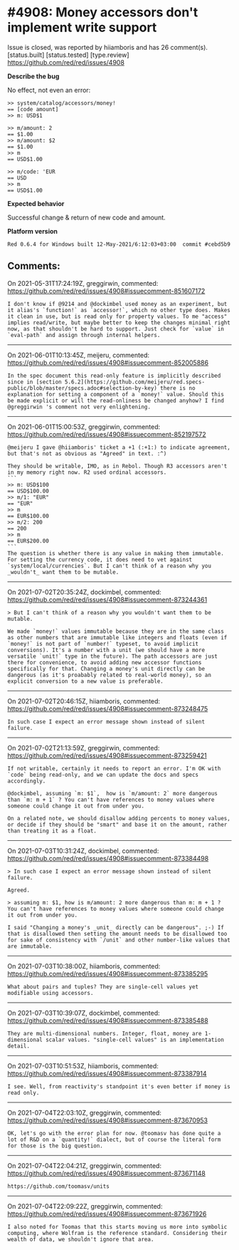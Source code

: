 
#4908: Money accessors don't implement write support
================================================================================
Issue is closed, was reported by hiiamboris and has 26 comment(s).
[status.built] [status.tested] [type.review]
<https://github.com/red/red/issues/4908>

**Describe the bug**

No effect, not even an error:
```
>> system/catalog/accessors/money!
== [code amount]
>> m: USD$1

>> m/amount: 2
== $1.00
>> m/amount: $2
== $1.00
>> m
== USD$1.00

>> m/code: 'EUR
== USD
>> m
== USD$1.00
```

**Expected behavior**

Successful change & return of new code and amount.

**Platform version**
```
Red 0.6.4 for Windows built 12-May-2021/6:12:03+03:00  commit #cebd5b9
```



Comments:
--------------------------------------------------------------------------------

On 2021-05-31T17:24:19Z, greggirwin, commented:
<https://github.com/red/red/issues/4908#issuecomment-851607172>

    I don't know if @9214 and @dockimbel used money as an experiment, but it alias's `function!` as `accessor!`, which no other type does. Makes it clean in use, but is read only for property values. To me "access" implies read/write, but maybe better to keep the changes minimal right now, as that shouldn't be hard to support. Just check for `value` in `eval-path` and assign through internal helpers.

--------------------------------------------------------------------------------

On 2021-06-01T10:13:45Z, meijeru, commented:
<https://github.com/red/red/issues/4908#issuecomment-852005886>

    In the spec document this read-only feature is implicitly described since in [section 5.6.2](https://github.com/meijeru/red.specs-public/blob/master/specs.adoc#selection-by-key) there is no explanation for setting a component of a `money!` value. Should this be made explicit or will the read-onliness be changed anyhow? I find @greggirwin 's comment not very enlightening.

--------------------------------------------------------------------------------

On 2021-06-01T15:00:53Z, greggirwin, commented:
<https://github.com/red/red/issues/4908#issuecomment-852197572>

    @meijeru I gave @hiiamboris' ticket a +1 (:+1:) to indicate agreement, but that's not as obvious as "Agreed" in text. :^)
    
    They should be writable, IMO, as in Rebol. Though R3 accessors aren't in my memory right now. R2 used ordinal accessors.
    ```
    >> m: USD$100
    == USD$100.00
    >> m/1: "EUR"
    == "EUR"
    >> m
    == EUR$100.00
    >> m/2: 200
    == 200
    >> m
    == EUR$200.00
    ```
    The question is whether there is any value in making them immutable. For setting the currency code, it does need to vet against `system/local/currencies`. But I can't think of a reason why you _wouldn't_ want them to be mutable.

--------------------------------------------------------------------------------

On 2021-07-02T20:35:24Z, dockimbel, commented:
<https://github.com/red/red/issues/4908#issuecomment-873244361>

    > But I can't think of a reason why you wouldn't want them to be mutable.
    
    We made `money!` values immutable because they are in the same class as other numbers that are immutable like integers and floats (even if `money!` is not part of `number!` typeset, to avoid implicit conversions). It's a number with a unit (we should have a more versatile `unit!` type in the future). The path accessors are just there for convenience, to avoid adding new accessor functions specifically for that. Changing a money's unit directly can be dangerous (as it's proabably related to real-world money), so an explicit conversion to a new value is preferable.

--------------------------------------------------------------------------------

On 2021-07-02T20:46:15Z, hiiamboris, commented:
<https://github.com/red/red/issues/4908#issuecomment-873248475>

    In such case I expect an error message shown instead of silent failure.

--------------------------------------------------------------------------------

On 2021-07-02T21:13:59Z, greggirwin, commented:
<https://github.com/red/red/issues/4908#issuecomment-873259421>

    If not writable, certainly it needs to report an error. I'm OK with `code` being read-only, and we can update the docs and specs accordingly.
    
    @dockimbel, assuming `m: $1`,  how is `m/amount: 2` more dangerous than `m: m + 1` ? You can't have references to money values where someone could change it out from under you.
    
    On a related note, we should disallow adding percents to money values, or decide if they should be "smart" and base it on the amount, rather than treating it as a float.

--------------------------------------------------------------------------------

On 2021-07-03T10:31:24Z, dockimbel, commented:
<https://github.com/red/red/issues/4908#issuecomment-873384498>

    > In such case I expect an error message shown instead of silent failure.
    
    Agreed.
    
    > assuming m: $1, how is m/amount: 2 more dangerous than m: m + 1 ? You can't have references to money values where someone could change it out from under you.
    
    I said "Changing a money's _unit_ directly can be dangerous". ;-) If that is disallowed then setting the amount needs to be disallowed too for sake of consistency with `/unit` and other number-like values that are immutable.

--------------------------------------------------------------------------------

On 2021-07-03T10:38:00Z, hiiamboris, commented:
<https://github.com/red/red/issues/4908#issuecomment-873385295>

    What about pairs and tuples? They are single-cell values yet modifiable using accessors.

--------------------------------------------------------------------------------

On 2021-07-03T10:39:07Z, dockimbel, commented:
<https://github.com/red/red/issues/4908#issuecomment-873385488>

    They are multi-dimensional numbers. Integer, float, money are 1-dimensional scalar values. "single-cell values" is an implementation detail.

--------------------------------------------------------------------------------

On 2021-07-03T10:51:53Z, hiiamboris, commented:
<https://github.com/red/red/issues/4908#issuecomment-873387914>

    I see. Well, from reactivity's standpoint it's even better if money is read only.

--------------------------------------------------------------------------------

On 2021-07-04T22:03:10Z, greggirwin, commented:
<https://github.com/red/red/issues/4908#issuecomment-873670953>

    OK, let's go with the error plan for now. @toomasv has done quite a lot of R&D on a `quantity!` dialect, but of course the literal form for those is the big question.

--------------------------------------------------------------------------------

On 2021-07-04T22:04:21Z, greggirwin, commented:
<https://github.com/red/red/issues/4908#issuecomment-873671148>

    https://github.com/toomasv/units

--------------------------------------------------------------------------------

On 2021-07-04T22:09:22Z, greggirwin, commented:
<https://github.com/red/red/issues/4908#issuecomment-873671926>

    I also noted for Toomas that this starts moving us more into symbolic computing, where Wolfram is the reference standard. Considering their wealth of data, we shouldn't ignore that area.

